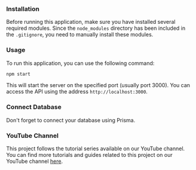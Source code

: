 ### Installation

Before running this application, make sure you have installed several required modules. Since the `node_modules` directory has been included in the `.gitignore`, you need to manually install these modules.

### Usage

To run this application, you can use the following command:

```bash
npm start
```

This will start the server on the specified port (usually port 3000). You can access the API using the address `http://localhost:3000`.

### Connect Database

Don't forget to connect your database using Prisma.

### YouTube Channel

This project follows the tutorial series available on our YouTube channel. You can find more tutorials and guides related to this project on our YouTube channel [here](https://www.youtube.com/watch?v=6v8JXecArqE).
